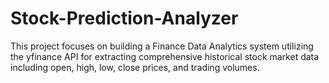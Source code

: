 # Stock-Prediction-Analyzer
This project focuses on building a Finance Data Analytics system utilizing the yfinance API for extracting comprehensive historical stock market data including open, high, low, close prices, and trading volumes. 
